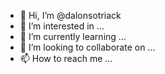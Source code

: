 - 👋 Hi, I’m @dalonsotriack
- 👀 I’m interested in ...
- 🌱 I’m currently learning ...
- 💞️ I’m looking to collaborate on ...
- 📫 How to reach me ...

<!---
dalonsotriack/dalonsotriack is a ✨ special ✨ repository because its `README.md` (this file) appears on your GitHub profile.
You can click the Preview link to take a look at your changes.
--->
